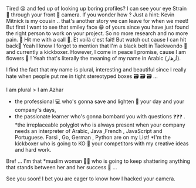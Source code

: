 Tired 😫 and fed up of looking up boring profiles? I can see your eye Strain 👀 through your front 📸 
 camera. 
If you wonder how ? Just a hint: Kevin Mitnick is my cousin .. that's another story we can leave for when we meet! 
But first I want to see that smiley face 😁 of yours since you have just found the right person to work on your project. So no more research and no more pain. 🥊 Hit me with a call 📱. Et voilà c'est fait! But watch out cause I can hit back🥊 Yeah I know I forgot to mention that I'm a black belt in Taekwondo 🥋 and currently a kickboxer. However, I come in peace I promise, cause I am flowers 🌸 ! Yeah that's literally the meaning of my name in Arabic (أزهار).

I find the fact that my name is plural, interesting and beautiful since I really hate when people put me in tight stereotyped boxes 🗃️ 🗃️ 🗃️ …

I am plural > I am Azhar
* the professional 💻 who's gonna save and lighten 🌟 your day and your company's days,
* the passionate learner who's gonna bombard you with questions ❓❓❓ .
*the irreplaceable polyglot who is always present when your company needs an interpreter of Arabic, Java ,French , JavaScript and Portuguese.
Farsi , Go, German , Python are on my List!
*I'm the kickboxer who is going to KO 🥊 your competitors with my creative ideas and hard work. 

Bref … I'm that *muslim woman 🧕🏼 who is going to keep shattering anything that stands between her and her success 💪 …

 See you soon! I bet you are eager to know how I hacked your camera.
